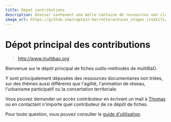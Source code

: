 ```yaml
---
title: Depot contributions
description: Dossier contenant une belle centaine de ressources non classées dans des domaines aussi variés que la Démocratie participative, la facilitation ou encore la gestion de produits innovants.
image_url: https://github.com/captain-berrotte/astuces_stages_creatifs/blob/master/media/daily%20reunions.jpg?raw=true
---
```


# Dépot principal des contributions

> http://www.multibao.org

Bienvenue sur le dépôt principal de fiches outils-méthodes de multiBàO.

Y sont principalement déposées des ressources documentaires non triées, sur des thèmes aussi différents que l'agilité, l'animation de réseau, l'urbanisme participatif ou la concertation territoriale. 

Vous pouvez demander un accès contributeur en écrivant un mail à [Thomas](mailto:thomas.wolff@cpcoop.fr) ou en contactant n'importe quel contributeur de ce dépôt de fiches. 

Pour toute question, vous pouvez consulter le [guide d'utilisation](https://github.com/multibao/documentation/README.md).
